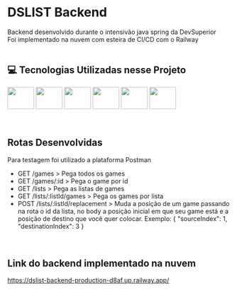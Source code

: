 # DSLIST Backend
Backend desenvolvido durante o intensivão java spring da DevSuperior <br>
Foi implementado na nuvem com esteira de CI/CD com o Railway
<br><br>
## 💻 Tecnologias Utilizadas nesse Projeto
<div style="display: inline_block">
  <img align="center" height="50" width="60" src="https://cdn.jsdelivr.net/gh/devicons/devicon/icons/java/java-original.svg">
  <img align="center" height="50" width="60" src="https://cdn.jsdelivr.net/gh/devicons/devicon/icons/spring/spring-original.svg">
  <img align="center" height="50" width="60" src="https://cdn.jsdelivr.net/gh/devicons/devicon/icons/git/git-original.svg">
  <img align="center" height="50" width="60" src="https://cdn.jsdelivr.net/gh/devicons/devicon/icons/github/github-original.svg" />
  <img align="center" height="50" width="60" src="https://cdn.jsdelivr.net/gh/devicons/devicon/icons/docker/docker-original-wordmark.svg" />
  <img align="center" height="50" width="60" src="https://cdn.jsdelivr.net/gh/devicons/devicon/icons/postgresql/postgresql-original-wordmark.svg" />
  
</div>
<br><br>

## Rotas Desenvolvidas
Para testagem foi utilizado a plataforma Postman
<br>
- GET /games > Pega todos os games
- GET /games/:id > Pega o game por id
- GET /lists > Pega as listas de games
- GET /lists/:listId/games > Pega os games por lista
- POST /lists/:listId/replacement > Muda a posição de um game passando na rota o id da lista, no body a posição inicial em que seu game está e a posição de destino que você quer colocar. Exemplo: { "sourceIndex": 1, "destinationIndex": 3 }  
<br><br>

## Link do backend implementado na nuvem
https://dslist-backend-production-d8af.up.railway.app/
